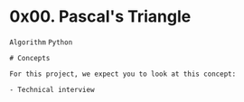 # 0x00. Pascal's Triangle
```Algorithm``` ```Python``` 

```
# Concepts

For this project, we expect you to look at this concept:

- Technical interview

```

